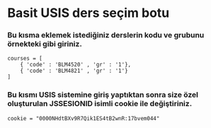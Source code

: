 # Basit USIS ders seçim botu
### Bu kısma eklemek istediğiniz derslerin kodu ve grubunu örnekteki gibi giriniz.

```
courses = [
	{ 'code' : 'BLM4520' , 'gr' : '1'},
	{ 'code' : 'BLM4821' , 'gr' : '1'}
]
```

### Bu kısmı USIS sistemine giriş yaptıktan sonra size özel oluşturulan JSSESIONID isimli cookie ile değiştiriniz.

```
cookie = "0000NHdtBXv9R7Qik1ES4tB2wnR:17bvem044"

```